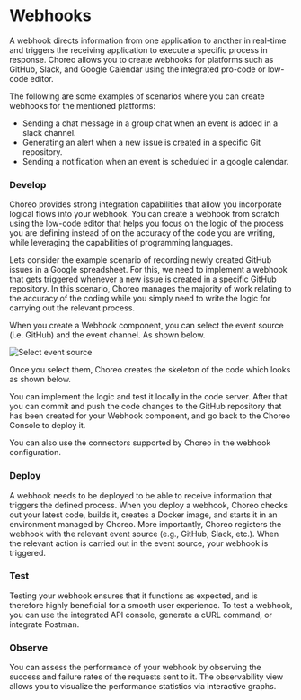 # Webhooks

A webhook directs information from one application to another in real-time and triggers the receiving application to execute a specific process in response. Choreo allows you to create webhooks for platforms such as GitHub, Slack, and Google Calendar using the integrated pro-code or low-code editor.

The following are some examples of scenarios where you can create webhooks for the mentioned platforms:

- Sending a chat message in a group chat when an event is added in a slack channel.
- Generating an alert when a new issue is created in a specific Git repository.
- Sending a notification when an event is scheduled in a google calendar.

### Develop

Choreo provides strong integration capabilities that allow you incorporate logical flows into your webhook. You can create a webhook from scratch using the low-code editor that helps you focus on the logic of the process you are defining instead of on the accuracy of the code you are writing, while leveraging the capabilities of programming languages.

Lets consider the example scenario of recording newly created GitHub issues in a Google spreadsheet. For this, we need to implement a webhook that gets triggered whenever a new issue is created in a specific GitHub repository. In this scenario, Choreo manages the majority of work relating to the accuracy of the coding while you simply need to write the logic for carrying out the relevant process.

When you create a Webhook component, you can select the event source (i.e. GitHub) and the event channel. As shown below.

![Select event source](../assets/img/webhooks/select-event-source.png)

Once you select them, Choreo creates the skeleton of the code which looks as shown below.

<TO DO: Add Image>

You can implement the logic and test it locally in the code server. After that you can commit and push the code changes to the GitHub repository that has been created for your Webhook component, and go back to the Choreo Console to deploy it.

You can also use the connectors supported by Choreo in the webhook configuration.

### Deploy

A webhook needs to be deployed to be able to receive information that triggers the defined process. When you deploy a webhook, Choreo checks out your latest code, builds it, creates a Docker image, and starts it in an environment managed by Choreo. More importantly, Choreo registers the webhook with the relevant event source (e.g., GitHub, Slack, etc.). When the relevant action is carried out in the event source, your webhook is triggered. 

### Test

Testing your webhook ensures that it functions as expected, and is therefore highly beneficial for a smooth user experience. To test a webhook, you can use the integrated API console, generate a cURL command, or integrate Postman.

### Observe

You can assess the performance of your webhook by observing the success and failure rates of the requests sent to it. The observability view allows you to visualize the performance statistics via interactive graphs.
